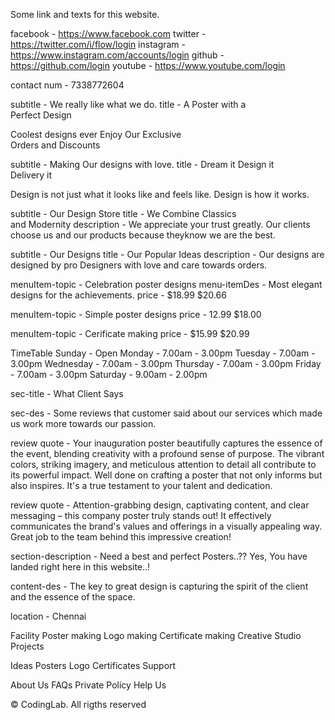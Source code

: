 Some link and texts for this website.

 <!-- For Nav Section -->
facebook - https://www.facebook.com
twitter - https://twitter.com/i/flow/login
instagram - https://www.instagram.com/accounts/login
github - https://github.com/login
youtube - https://www.youtube.com/login

contact num - 7338772604

<!-- For Home Section -->
subtitle - We really like what we do.
title - A Poster with a <br> Perfect Design

Coolest designs ever
Enjoy Our Exclusive <br> Orders and Discounts

subtitle - Making Our designs with love.
title - Dream it Design it <br> Delivery it

<!-- For About Section -->
Design is not just what it looks like and feels like. Design is how it works.

subtitle - Our Design Store
title - We Combine Classics <br> and Modernity
description - We appreciate your trust greatly. 
Our clients choose us and our products because theyknow we are the best.

<!-- For Menu Section -->
subtitle - Our Designs
title - Our Popular Ideas
description -    Our designs are designed by pro Designers with love and care towards orders.


menuItem-topic - Celebration poster designs
menu-itemDes - Most elegant designs for the achievements.
price - $18.99 $20.66

menuItem-topic - Simple poster designs
price - 12.99 $18.00

menuItem-topic - Cerificate making
price - $15.99 $20.99

TimeTable
 Sunday -    Open
 Monday -    7.00am - 3.00pm
 Tuesday -   7.00am - 3.00pm
 Wednesday - 7.00am - 3.00pm
 Thursday -  7.00am - 3.00pm
 Friday -    7.00am - 3.00pm
 Saturday -  9.00am - 2.00pm

 <!-- Review Section -->
 sec-title - What Client Says

 sec-des - Some reviews that customer said about our services which made us work more towards our passion.

 review quote - Your inauguration poster beautifully captures the essence of the event, blending creativity with a profound sense of purpose. The vibrant colors, striking imagery, and meticulous attention to detail all contribute to its powerful impact. Well done on crafting a poster that not only informs but also inspires. It's a true testament to your talent and dedication.

 review quote - Attention-grabbing design, captivating content, and clear messaging – this company poster truly stands out! It effectively communicates the brand's values and offerings in a visually appealing way. Great job to the team behind this impressive creation!

 <!-- Newsletter Section -->
 section-description - Need a best and perfect Posters..?? Yes, You have landed right here in this website..! 

 <!-- Footer Section -->
 content-des - The key to great design is capturing the spirit of the client and the essence of the space.

 location - Chennai

Facility
Poster making
Logo making
Certificate making
Creative Studio
Projects

Ideas
Posters
Logo
Certificates
Support

About Us
FAQs
Private Policy
Help Us

&#169; CodingLab. All rigths reserved
